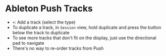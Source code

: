 # Ableton Push Tracks

- `+`: Add a track (select the type)
- To duplicate a track, in `Session` view, hold duplicate and press the button below the track to duplicate
- To see more tracks that don't fit on the display, just use the directional pad to navigate
- There's no way to re-order tracks from Push
